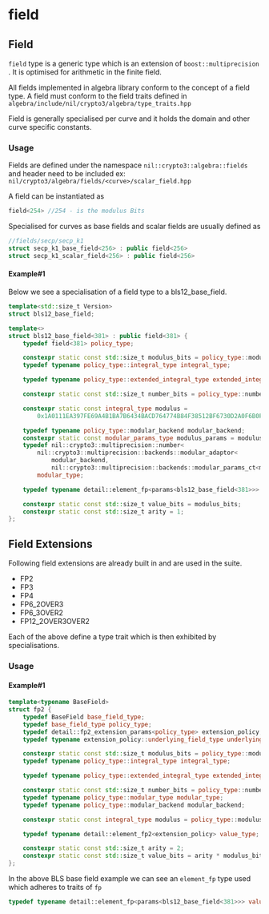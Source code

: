 # field

## Field

`field` type is a generic type which is an extension of `boost::multiprecision` . It is optimised for arithmetic in the finite field.

All fields implemented in algebra library conform to the concept of a field type. A field must conform to the field traits defined in `algebra/include/nil/crypto3/algebra/type_traits.hpp`

Field is generally specialised per curve and it holds the domain and other curve specific constants.

### Usage

Fields are defined under the namespace `nil::crypto3::algebra::fields` and header need to be included ex: `nil/crypto3/algebra/fields/<curve>/scalar_field.hpp`

A field can be instantiated as

```cpp
field<254> //254 - is the modulus Bits
```

Specialised for curves as base fields and scalar fields are usually defined as

```cpp
//fields/secp/secp_k1
struct secp_k1_base_field<256> : public field<256>
struct secp_k1_scalar_field<256> : public field<256>
```

#### Example#1

Below we see a specialisation of a field type to a bls12\_base\_field.

```cpp
template<std::size_t Version>
struct bls12_base_field;

template<>
struct bls12_base_field<381> : public field<381> {
	typedef field<381> policy_type;

	constexpr static const std::size_t modulus_bits = policy_type::modulus_bits;
	typedef typename policy_type::integral_type integral_type;

	typedef typename policy_type::extended_integral_type extended_integral_type;

	constexpr static const std::size_t number_bits = policy_type::number_bits;

	constexpr static const integral_type modulus =
		0x1A0111EA397FE69A4B1BA7B6434BACD764774B84F38512BF6730D2A0F6B0F6241EABFFFEB153FFFFB9FEFFFFFFFFAAAB_cppui381;

	typedef typename policy_type::modular_backend modular_backend;
	constexpr static const modular_params_type modulus_params = modulus;
	typedef nil::crypto3::multiprecision::number<
		nil::crypto3::multiprecision::backends::modular_adaptor<
			modular_backend,
			nil::crypto3::multiprecision::backends::modular_params_ct<modular_backend, modulus_params>>>
		modular_type;

	typedef typename detail::element_fp<params<bls12_base_field<381>>> value_type;

	constexpr static const std::size_t value_bits = modulus_bits;
	constexpr static const std::size_t arity = 1;
};
```

## Field Extensions

Following field extensions are already built in and are used in the suite.

* FP2
* FP3
* FP4
* FP6\_2OVER3
* FP6\_3OVER2
* FP12\_2OVER3OVER2

Each of the above define a type trait which is then exhibited by specialisations.

### Usage

#### Example#1

```cpp
template<typename BaseField>
struct fp2 {
	typedef BaseField base_field_type;
	typedef base_field_type policy_type;
	typedef detail::fp2_extension_params<policy_type> extension_policy;
	typedef typename extension_policy::underlying_field_type underlying_field_type;

	constexpr static const std::size_t modulus_bits = policy_type::modulus_bits;
	typedef typename policy_type::integral_type integral_type;

	typedef typename policy_type::extended_integral_type extended_integral_type;

	constexpr static const std::size_t number_bits = policy_type::number_bits;
	typedef typename policy_type::modular_type modular_type;
	typedef typename policy_type::modular_backend modular_backend;

	constexpr static const integral_type modulus = policy_type::modulus;

	typedef typename detail::element_fp2<extension_policy> value_type;

	constexpr static const std::size_t arity = 2;
	constexpr static const std::size_t value_bits = arity * modulus_bits;
};
```

In the above BLS base field example we can see an `element_fp` type used which adheres to traits of `fp`

```cpp
typedef typename detail::element_fp<params<bls12_base_field<381>>> value_type;
```

